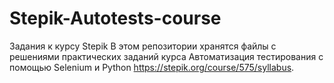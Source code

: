 # Stepik-Autotests-course
Задания к курсу Stepik
В этом репозитории хранятся файлы с решениями практических заданий курса Автоматизация тестирования с помощью Selenium и Python
https://stepik.org/course/575/syllabus.
